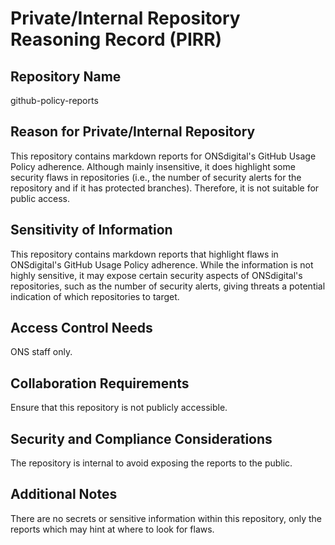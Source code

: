 # Private/Internal Repository Reasoning Record (PIRR)
<!-- This template provides a structured format for documenting the rationale behind the requirement for a private or internal repository, ensuring that the decision-making process is transparent and well-documented. -->

## Repository Name
<!-- Specify the name of the repository for which this PIRR is being created -->
github-policy-reports

## Reason for Private/Internal Repository
<!-- Clearly state the specific reasons or requirements necessitating the use of a private or internal repository for this project -->
This repository contains markdown reports for ONSdigital's GitHub Usage Policy adherence. Although mainly insensitive, it does highlight some security flaws in repositories (i.e., the number of security alerts for the repository and if it has protected branches). Therefore, it is not suitable for public access.

## Sensitivity of Information
<!-- Describe the sensitivity of the information contained in the repository and why it requires restricted access -->
This repository contains markdown reports that highlight flaws in ONSdigital's GitHub Usage Policy adherence. While the information is not highly sensitive, it may expose certain security aspects of ONSdigital's repositories, such as the number of security alerts, giving threats a potential indication of which repositories to target.

## Access Control Needs
<!-- Explain the specific access control needs or restrictions that justify the use of a private or internal repository -->
ONS staff only.

## Collaboration Requirements
<!-- Outline any collaboration requirements that are better addressed through a private or internal repository as opposed to a public one -->
Ensure that this repository is not publicly accessible.

## Security and Compliance Considerations
<!-- Address any security or compliance considerations that influence the decision to use a private or internal repository -->
The repository is internal to avoid exposing the reports to the public.

## Additional Notes
<!-- Include any additional context, considerations, or relevant details pertaining to the need for a private or internal repository -->
There are no secrets or sensitive information within this repository, only the reports which may hint at where to look for flaws.